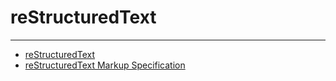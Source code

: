 
# reStructuredText

----

* [reStructuredText](http://docutils.sourceforge.net/rst.html)
* [reStructuredText Markup Specification](http://docutils.sourceforge.net/docs/ref/rst/restructuredtext.html)
